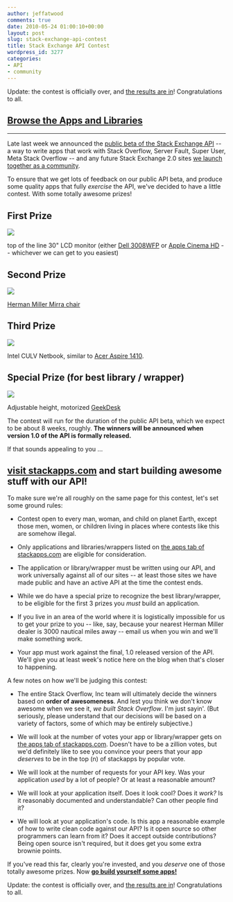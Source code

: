 ```yaml
---
author: jeffatwood
comments: true
date: 2010-05-24 01:00:10+00:00
layout: post
slug: stack-exchange-api-contest
title: Stack Exchange API Contest
wordpress_id: 3277
categories:
- API
- community
---
```






Update: the contest is officially over, and [the results are in](http://blog.stackoverflow.com/2010/08/stack-exchange-api-contest-winners/)! Congratulations to all.





## [Browse the Apps and Libraries](http://stackapps.com/questions/tagged/app+or+library)







* * *





Late last week we announced the [public beta of the Stack Exchange API](http://blog.stackoverflow.com/2010/05/stack-exchange-api-public-beta-starts/) -- a way to write apps that work with Stack Overflow, Server Fault, Super User, Meta Stack Overflow -- and any future Stack Exchange 2.0 sites [we launch together as a community](http://blog.stackexchange.com/post/518474918/stack-exchange-2-0).



To ensure that we get lots of feedback on our public API beta, and produce some quality apps that fully _exercise_ the API, we've decided to have a little contest. With some totally awesome prizes!





## First Prize





![](http://blog.stackoverflow.com/wp-content/uploads/api-contest-prize-monitors1.jpg)






top of the line 30" LCD monitor (either [Dell 3008WFP](http://accessories.us.dell.com/sna/products/Displays/productdetail.aspx?c=us&l=en&s=dhs&cs=19&sku=223-4890) or [Apple Cinema HD](http://store.apple.com/us/product/M9179LL/A?fnode=MTY1NDA5OQ&mco=MTA4MzU1OTQ) -- whichever we can get to you easiest)





## Second Prize





[![](http://blog.stackoverflow.com/wp-content/uploads/api-contest-prize-chair.jpg)](http://www.hermanmiller.com/Products/Mirra-Chairs)



[Herman Miller Mirra chair](http://www.hermanmiller.com/Products/Mirra-Chairs)


## Third Prize





[![](http://blog.stackoverflow.com/wp-content/uploads/api-contest-prize-netbook.jpg)](http://www.amazon.com/s?ie=UTF8&keywords=Acer%20AS1410&tag=codinghorror-20&index=blended&link_code=qs)






Intel CULV Netbook, similar to [Acer Aspire 1410](http://www.amazon.com/s?ie=UTF8&keywords=Acer%20AS1410&tag=codinghorror-20&index=blended&link_code=qs).





## Special Prize (for best library / wrapper)





[![](http://blog.stackoverflow.com/wp-content/uploads/api-contest-prize-desk.jpg)](http://www.geekdesk.com/)






Adjustable height, motorized [GeekDesk](http://www.geekdesk.com/)






The contest will run for the duration of the public API beta, which we expect to be about 8 weeks, roughly. **The winners will be announced when version 1.0 of the API is formally released.**



If that sounds appealing to you ...





## [**visit stackapps.com**](http://stackapps.com) and start building awesome stuff with our API!





To make sure we're all roughly on the same page for this contest, let's set some ground rules:







  * Contest open to every man, woman, and child on planet Earth, except those men, women, or children living in places where contests like this are somehow illegal.

  * Only applications and libraries/wrappers listed on [the apps tab of stackapps.com](http://stackapps.com/?tab=apps) are eligible for consideration.

  * The application or library/wrapper must be written using our API, and work universally against all of our sites -- at least those sites we have made public and have an active API at the time the contest ends.

  * While we do have a special prize to recognize the best library/wrapper, to be eligible for the first 3 prizes you _must_ build an application.

  * If you live in an area of the world where it is logistically impossible for us to get your prize to you -- like, say, because your nearest Herman Miller dealer is 3000 nautical miles away -- email us when you win and we'll make something work.

  * Your app must work against the final, 1.0 released version of the API. We'll give you at least week's notice here on the blog when that's closer to happening.




A few notes on how we'll be judging this contest:







  * The entire Stack Overflow, Inc team will ultimately decide the winners based on **order of awesomeness**. And lest you think we don't know awesome when we see it, _we built Stack Overflow_. I'm just sayin'. (But seriously, please understand that our decisions will be based on a variety of factors, some of which may be entirely subjective.)

  * We will look at the number of votes your app or library/wrapper gets on [the apps tab of stackapps.com](http://stackapps.com/?tab=apps). Doesn't have to be a zillion votes, but we'd definitely like to see you convince your peers that your app _deserves_ to be in the top (n) of stackapps by popular vote.

  * We will look at the number of requests for your API key. Was your application _used_ by a lot of people? Or at least a reasonable amount?

  * We will look at your application itself. Does it look cool? Does it _work?_ Is it reasonably documented and understandable? Can other people find it?

  * We will look at your application's code. Is this app a reasonable example of how to write clean code against our API? Is it open source so other programmers can learn from it? Does it accept outside contributions? Being open source isn't required, but it does get you some extra brownie points.




If you've read this far, clearly you're invested, and you _deserve_ one of those totally awesome prizes. Now **[go build yourself some apps!](http://stackapps.com)**



Update: the contest is officially over, and [the results are in](http://blog.stackoverflow.com/2010/08/stack-exchange-api-contest-winners/)! Congratulations to all.

